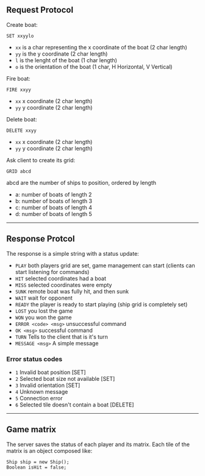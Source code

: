 ## Request Protocol 

Create boat:
```
SET xxyylo
```
* `xx` is a char representing the x coordinate of the boat (2 char length)
* `yy` is the y coordinate (2 char length)
* `l` is the lenght of the boat (1 char length)
* `o` is the orientation of the boat (1 char, H Horizontal, V Vertical)

Fire boat:
```
FIRE xxyy
```
* `xx` x coordinate (2 char length)
* `yy` y coordinate (2 char length)

Delete boat:
```
DELETE xxyy
```
* `xx` x coordinate (2 char length)
* `yy` y coordinate (2 char length)

Ask client to create its grid:
```
GRID abcd
```
abcd are the number of ships to position, ordered by length
* a: number of boats of length 2
* b: number of boats of length 3
* c: number of boats of length 4
* d: number of boats of length 5

---
## Response Protcol
The response is a simple string with a status update:

* `PLAY` both players grid are set, game management can start (clients can start listening for commands)
* `HIT` selected coordinates had a boat
* `MISS` selected coordinates were empty
* `SUNK` remote boat was fully hit, and then sunk
* `WAIT` wait for opponent
* `READY` the player is ready to start playing (ship grid is completely set)
* `LOST` you lost the game
* `WON` you won the game
* `ERROR <code> <msg>` unsuccessful command
* `OK <msg>` successful command
* `TURN` Tells to the client that is it's turn
* `MESSAGE <msg>` A simple message

### Error status codes
* `1` Invalid boat position [SET]
* `2` Selected boat size not available [SET]
* `3` Invalid orientation [SET]
* `4` Unknown message
* `5` Connection error
* `6` Selected tile doesn't contain a boat [DELETE]

---
## Game matrix
The server saves the status of each player and its matrix. Each tile of the matrix is an object composed like:
```
Ship ship = new Ship();
Boolean isHit = false;
```

